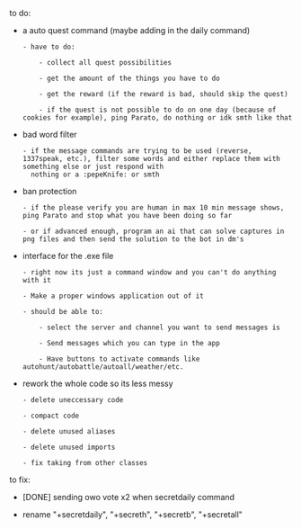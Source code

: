 to do:

- a auto quest command (maybe adding in the daily command)

      - have to do: 
      
          - collect all quest possibilities
          
          - get the amount of the things you have to do
          
          - get the reward (if the reward is bad, should skip the quest)
          
          - if the quest is not possible to do on one day (because of cookies for example), ping Parato, do nothing or idk smth like that

- bad word filter

      - if the message commands are trying to be used (reverse, 1337speak, etc.), filter some words and either replace them with something else or just respond with
        nothing or a :pepeKnife: or smth
        
        
- ban protection

      - if the please verify you are human in max 10 min message shows, ping Parato and stop what you have been doing so far
      
      - or if advanced enough, program an ai that can solve captures in png files and then send the solution to the bot in dm's 
     
     
- interface for the .exe file

      - right now its just a command window and you can't do anything with it
      
      - Make a proper windows application out of it
      
      - should be able to:
      
          - select the server and channel you want to send messages is
          
          - Send messages which you can type in the app
          
          - Have buttons to activate commands like autohunt/autobattle/autoall/weather/etc.
          
          
- rework the whole code so its less messy

      - delete uneccessary code
      
      - compact code
      
      - delete unused aliases 
      
      - delete unused imports
      
      - fix taking from other classes
          
          
          
to fix:

- [DONE] sending owo vote x2 when secretdaily command

- rename "+secretdaily", "+secreth", "+secretb", "+secretall"
      
                                                                        
